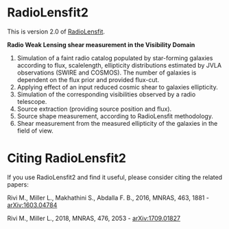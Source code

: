 # RadioLensfit2


This is version 2.0 of [RadioLensfit](https://github.com/marziarivi/RadioLensfit).

**Radio Weak Lensing shear measurement in the Visibility Domain**

1. Simulation of a faint radio catalog populated by star-forming galaxies according to flux, scalelength, ellipticity distributions estimated by JVLA observations (SWIRE and COSMOS). The number of galaxies is dependent on the flux prior and provided flux-cut.
2. Applying effect of an input reduced cosmic shear to galaxies ellipticity.
3. Simulation of the corresponding visibilities observed by a radio telescope.
4. Source extraction (providing source position and flux).
5. Source shape measurement, according to RadioLensfit methodology.  
6. Shear measurement from the measured ellipticity of the galaxies in the field of view.


# Citing RadioLensfit2

If you use RadioLensfit2 and find it useful, please consider citing the related papers:

Rivi M., Miller L., Makhathini S., Abdalla F. B., 2016, MNRAS, 463, 1881 - [arXiv:1603.04784](https://arxiv.org/abs/1603.04784)

Rivi M., Miller L., 2018, MNRAS, 476, 2053 - [arXiv:1709.01827](https://arxiv.org/abs/1709.01827)

